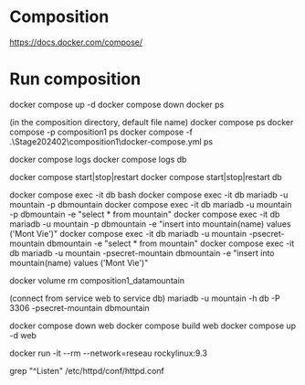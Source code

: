 # Composition
https://docs.docker.com/compose/

# Run composition
docker compose up -d
docker compose down
docker ps

(in the composition directory, default file name)
docker compose ps
docker compose -p composition1 ps
docker compose -f .\Stage202402\composition1\docker-compose.yml ps

docker compose logs
docker compose logs db

docker compose start|stop|restart
docker compose start|stop|restart db

docker compose exec -it db bash
docker compose exec -it db mariadb -u mountain -p dbmountain 
docker compose exec -it db mariadb -u mountain -p dbmountain -e "select * from mountain"
docker compose exec -it db mariadb -u mountain -p dbmountain -e "insert into mountain(name) values ('Mont Vie')" 
docker compose exec -it db mariadb -u mountain -psecret-mountain dbmountain -e "select * from mountain"
docker compose exec -it db mariadb -u mountain -psecret-mountain dbmountain -e "insert into mountain(name) values ('Mont Vie')" 

docker volume rm composition1_datamountain

(connect from service web to service db)
mariadb -u mountain -h db -P 3306 -psecret-mountain dbmountain

docker compose down web
docker compose build web
docker compose up -d web

docker run -it --rm --network=reseau rockylinux:9.3

grep "^Listen" /etc/httpd/conf/httpd.conf 

